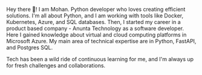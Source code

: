 
Hey there 👋! I am Mohan. Python developer who loves creating efficient solutions. I'm all about Python, and I am working with tools like Docker, Kubernetes, Azure, and SQL databases. Then, I started my career in a product based company - Anunta Technology as a software developer. Here I gained knowledge about virtual and cloud computing platforms in Microsoft Azure.
My main area of technical expertise are in Python, FastAPI, and Postgres SQL.

Tech has been a wild ride of continuous learning for me, and I'm always up for fresh challenges and collaborations.

<!--
**MOHAN2310/MOHAN2310** is a ✨ _special_ ✨ repository because its `README.md` (this file) appears on your GitHub profile.

Here are some ideas to get you started:

- 🔭 I’m currently working on ...
- 🌱 I’m currently learning ...
- 👯 I’m looking to collaborate on ...
- 🤔 I’m looking for help with ...
- 💬 Ask me about ...
- 📫 How to reach me: ...
- 😄 Pronouns: ...
- ⚡ Fun fact: ...
-->
